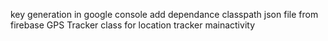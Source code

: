 key generation in google console
add dependance
classpath
json file from firebase
GPS Tracker class for location tracker
mainactivity
